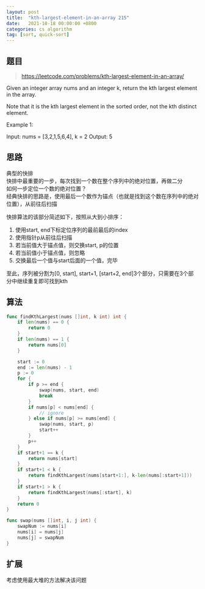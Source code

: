 ```yaml
---
layout: post
title:  "kth-largest-element-in-an-array 215"
date:   2021-10-18 00:00:00 +0800
categories: cs algorithm
tag: [sort, quick-sort]
---
```


## 题目

> https://leetcode.com/problems/kth-largest-element-in-an-array/

Given an integer array nums and an integer k, return the kth largest element in the array.

Note that it is the kth largest element in the sorted order, not the kth distinct element.

Example 1:

Input: nums = [3,2,1,5,6,4], k = 2
Output: 5

## 思路

典型的快排  
快排中最重要的一步，每次找到一个数在整个序列中的绝对位置，再做二分  
如何一步定位一个数的绝对位置？  
经典快排的思路是，使用最后一个数作为锚点（也就是找到这个数在序列中的绝对位置），从前往后扫描  

快排算法的该部分简述如下，按照从大到小排序：  

1. 使用start, end下标定位序列的最前最后的index
2. 使用指针p从前往后扫描
3. 若当前值大于锚点值，则交换start, p的位置
4. 若当前值小于锚点值，则忽略
5. 交换最后一个值与start后面的一个值，完毕

至此，序列被分割为[0, start], start+1, [start+2, end]3个部分，只需要在3个部分中继续重复即可找到kth

## 算法

```go
func findKthLargest(nums []int, k int) int {
	if len(nums) == 0 {
		return 0
	}
	if len(nums) == 1 {
		return nums[0]
	}

	start := 0
	end := len(nums) - 1
	p := 0
	for {
		if p >= end {
			swap(nums, start, end)
			break
		}
		if nums[p] < nums[end] {
			// ignore
		} else if nums[p] >= nums[end] {
			swap(nums, start, p)
			start++
		}
		p++
	}
	if start+1 == k {
		return nums[start]
	}
	if start+1 < k {
		return findKthLargest(nums[start+1:], k-len(nums[:start+1]))
	}
	if start+1 > k {
		return findKthLargest(nums[:start], k)
	}
	return 0
}

func swap(nums []int, i, j int) {
	swapNum := nums[i]
	nums[i] = nums[j]
	nums[j] = swapNum
}
```

## 扩展

考虑使用最大堆的方法解决该问题